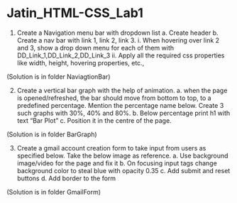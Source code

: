 # Jatin_HTML-CSS_Lab1

1. Create a Navigation menu bar with dropdown list
      a. Create header
      b. Create a nav bar with link 1, link 2, link 3.
           i. When hovering over link 2 and 3, show a drop down menu for each of them with DD_Link_1,DD_Link_2,DD_Link_3
           ii. Apply all the required css properties like width, height, hovering properties, etc.,
 
 (Solution is in folder NaviagtionBar)          
 
2. Create a vertical bar graph with the help of animation.
     a. when the page is opened/refreshed, the bar should move from bottom to top, to a predefined percentage. 
        Mention the percentage name below. Create 3 such graphs with 30%, 40% and 80%.
     b. Below percentage print h1 with text “Bar Plot”
     c. Position it in the centre of the page.
    
 (Solution is in folder BarGraph) 

3. Create a gmail account creation form to take input from users as specified below. Take the below image as reference.
    a. Use background image/video for the page and fix it
    b. On focusing input tags change background color to steal blue with opacity 0.35
    c. Add submit and reset buttons
    d. Add border to the form

 (Solution is in folder GmailForm) 
   
